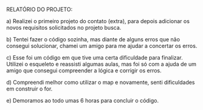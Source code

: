 RELATÓRIO DO PROJETO:

a)	Realizei o primeiro projeto do contato (extra), para depois adicionar os novos requisitos solicitados no projeto busca.

b)	Tentei fazer o código sozinha, mas diante de alguns erros que não consegui solucionar, chamei um amigo para me ajudar a concertar os erros.

c)	Esse foi um código em que tive uma certa dificuldade para finalizar. Utilizei o esqueleto e reassisti algumas aulas, mas foi só com a ajuda de um amigo que consegui compreender a lógica e corrigir os erros.

d)	Compreendi melhor como utilizar o map e novamente, senti dificuldades em construir o for.

e)	Demoramos ao todo umas 6 horas para concluir o código.
